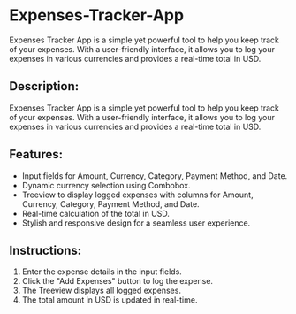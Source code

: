 # Expenses-Tracker-App
Expenses Tracker App is a simple yet powerful tool to help you keep track of your expenses. With a user-friendly interface, it allows you to log your expenses in various currencies and provides a real-time total in USD.

## Description:
Expenses Tracker App is a simple yet powerful tool to help you keep track of your expenses. With a user-friendly interface, it allows you to log your expenses in various currencies and provides a real-time total in USD.

## Features:
- Input fields for Amount, Currency, Category, Payment Method, and Date.
- Dynamic currency selection using Combobox.
- Treeview to display logged expenses with columns for Amount, Currency, Category, Payment Method, and Date.
- Real-time calculation of the total in USD.
- Stylish and responsive design for a seamless user experience.

## Instructions:
1. Enter the expense details in the input fields.
2. Click the "Add Expenses" button to log the expense.
3. The Treeview displays all logged expenses.
4. The total amount in USD is updated in real-time.
